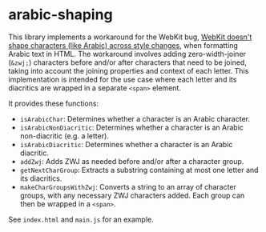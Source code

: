 # arabic-shaping

This library implements a workaround for the WebKit bug,
[WebKit doesn't shape characters (like Arabic) across style changes](https://bugs.webkit.org/show_bug.cgi?id=6148),
when formatting Arabic text in HTML. The workaround involves adding zero-width-joiner (`&zwj;`) characters before
and/or after characters that need to be joined, taking into account the joining properties and context of each letter.
This implementation is intended for the use case where each letter and its diacritics are wrapped in a separate
`<span>` element.

It provides these functions:
 
- `isArabicChar`: Determines whether a character is an Arabic character.
- `isArabicNonDiacritic`: Determines whether a character is an Arabic non-diacritic (e.g. a letter).
- `isArabicDiacritic`: Determines whether a character is an Arabic diacritic.
- `addZwj`: Adds ZWJ as needed before and/or after a character group.
- `getNextCharGroup`: Extracts a substring containing at most one letter and its diacritics.
- `makeCharGroupsWithZwj`: Converts a string to an array of character groups, with any necessary ZWJ characters
  added. Each group can then be wrapped in a `<span>`.
 
See `index.html` and `main.js` for an example.
